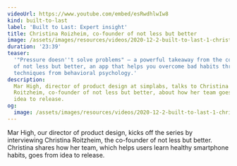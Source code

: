 ```yaml
---
videoUrl: https://www.youtube.com/embed/esRwdhlwIw8
kind: built-to-last
label: 'Built to Last: Expert insight'
title: Christina Roizheim, co-founder of not less but better
image: /assets/images/resources/videos/2020-12-2-built-to-last-1-christina-roizheim/christina.jpg
duration: '23:39'
teaser:
  '"Pressure doesn''t solve problems" – a powerful takeaway from the co-founder
  of not less but better, an app that helps you overcome bad habits through
  techniques from behavioral psychology.'
description:
  Mar High, director of product design at simplabs, talks to Christina
  Roitzheim, co-founder of not less but better, about how her team goes from
  idea to release.
og:
  image: /assets/images/resources/videos/2020-12-2-built-to-last-1-christina-roizheim/og-image.png
---
```


Mar High, our director of product design, kicks off the series by interviewing
Christina Roitzheim, the co-founder of not less but better. Christina shares how
her team, which helps users learn healthy smartphone habits, goes from idea to
release.
